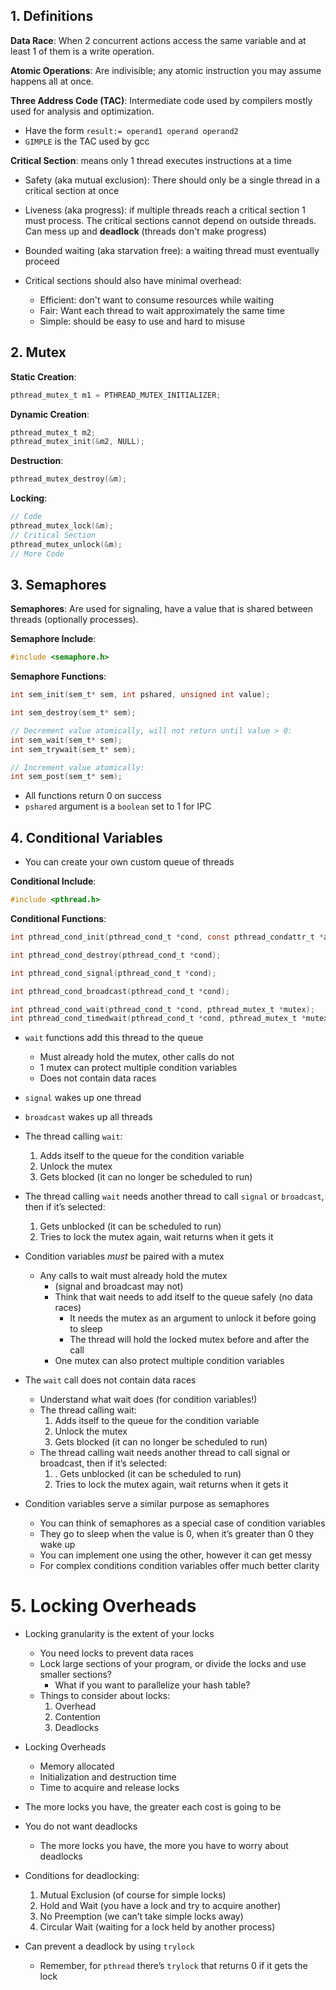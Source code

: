 ## 1. Definitions
**Data Race**: When 2 concurrent actions access the same variable and at least 1 of them is a write operation.

**Atomic Operations**: Are indivisible; any atomic instruction you may assume happens all at once.

**Three Address Code (TAC)**: Intermediate code used by compilers mostly used for analysis and optimization.
- Have the form ```result:= operand1 operand operand2```
- ```GIMPLE``` is the TAC used by gcc

**Critical Section**: means only 1 thread executes instructions at a time
- Safety (aka mutual exclusion): There should only be a single thread in a critical section at once
- Liveness (aka progress): if multiple threads reach a critical section 1 must process. The critical sections cannot depend on outside threads. Can mess up and **deadlock** (threads don't make progress)
- Bounded waiting (aka starvation free): a waiting thread must eventually proceed

- Critical sections should also have minimal overhead:
	- Efficient: don't want to consume resources while waiting
	- Fair: Want each thread to wait approximately the same time
	- Simple: should be easy to use and hard to misuse

## 2. Mutex
**Static Creation**:
```c
pthread_mutex_t m1 = PTHREAD_MUTEX_INITIALIZER;
```

**Dynamic Creation**:
```c
pthread_mutex_t m2;
pthread_mutex_init(&m2, NULL);
```

**Destruction**:
```c
pthread_mutex_destroy(&m);
```

**Locking**:
```c
// Code
pthread_mutex_lock(&m);
// Critical Section
pthread_mutex_unlock(&m);
// More Code
```

## 3. Semaphores
**Semaphores**: Are used for signaling, have a value that is shared between threads (optionally processes).

**Semaphore Include**:
```c
#include <semaphore.h>
```

**Semaphore Functions**:
```c
int sem_init(sem_t* sem, int pshared, unsigned int value);

int sem_destroy(sem_t* sem);

// Decrement value atomically, will not return until value > 0:
int sem_wait(sem_t* sem);
int sem_trywait(sem_t* sem);

// Increment value atomically:
int sem_post(sem_t* sem);
```
- All functions return 0 on success
- ```pshared``` argument is a ```boolean``` set to 1 for IPC

## 4. Conditional Variables
- You can create your own custom queue of threads

**Conditional Include**:
```c
#include <pthread.h>
```

**Conditional Functions**:
```c
int pthread_cond_init(pthread_cond_t *cond, const pthread_condattr_t *attr);

int pthread_cond_destroy(pthread_cond_t *cond);

int pthread_cond_signal(pthread_cond_t *cond); 

int pthread_cond_broadcast(pthread_cond_t *cond); 

int pthread_cond_wait(pthread_cond_t *cond, pthread_mutex_t *mutex); 
int pthread_cond_timedwait(pthread_cond_t *cond, pthread_mutex_t *mutex, const struct timespec *abstime); 
```
- ```wait``` functions add this thread to the queue 
	- Must already hold the mutex, other calls do not
	- 1 mutex can protect multiple condition variables
	- Does not contain data races
- ```signal``` wakes up one thread 
- ```broadcast``` wakes up all threads

- The thread calling ```wait```: 
	1. Adds itself to the queue for the condition variable 
	2. Unlock the mutex 
	3. Gets blocked (it can no longer be scheduled to run)
- The thread calling ```wait``` needs another thread to call ```signal``` or ```broadcast```, then if it’s selected: 
	1. Gets unblocked (it can be scheduled to run) 
	2. Tries to lock the mutex again, wait returns when it gets it

- Condition variables *must* be paired with a mutex
	- Any calls to wait must already hold the mutex 
		- (signal and broadcast may not)
		- Think that wait needs to add itself to the queue safely (no data races) 
			- It needs the mutex as an argument to unlock it before going to sleep 
			- The thread will hold the locked mutex before and after the call 
		- One mutex can also protect multiple condition variables 

- The `wait` call does not contain data races
	- Understand what wait does (for condition variables!)
	- The thread calling wait:
		1. Adds itself to the queue for the condition variable 
		2. Unlock the mutex 
		3. Gets blocked (it can no longer be scheduled to run)
	- The thread calling wait needs another thread to call signal or broadcast, then if it’s selected:
		1. . Gets unblocked (it can be scheduled to run) 
		2. Tries to lock the mutex again, wait returns when it gets it

- Condition variables serve a similar purpose as semaphores
	- You can think of semaphores as a special case of condition variables
	- They go to sleep when the value is 0, when it’s greater than 0 they wake up
	- You can implement one using the other, however it can get messy 
	- For complex conditions condition variables offer much better clarity
# 5. Locking Overheads
- Locking granularity is the extent of your locks
	- You need locks to prevent data races
	- Lock large sections of your program, or divide the locks and use smaller sections? 
		- What if you want to parallelize your hash table?
	- Things to consider about locks:
		1. Overhead
		2. Contention
		3. Deadlocks

- Locking Overheads
	- Memory allocated 
	- Initialization and destruction time 
	- Time to acquire and release locks
- The more locks you have, the greater each cost is going to be

- You do not want deadlocks
	- The more locks you have, the more you have to worry about deadlocks
- Conditions for deadlocking:
	1. Mutual Exclusion (of course for simple locks) 
	2. Hold and Wait (you have a lock and try to acquire another) 
	3. No Preemption (we can’t take simple locks away) 
	4. Circular Wait (waiting for a lock held by another process)
- Can prevent a deadlock by using `trylock`
	- Remember, for `pthread` there’s `trylock` that returns 0 if it gets the lock
